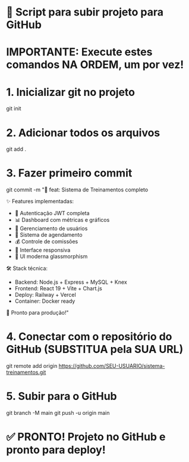 # 🚀 Script para subir projeto para GitHub

# IMPORTANTE: Execute estes comandos NA ORDEM, um por vez!

# 1. Inicializar git no projeto
git init

# 2. Adicionar todos os arquivos  
git add .

# 3. Fazer primeiro commit
git commit -m "🎉 feat: Sistema de Treinamentos completo

✨ Features implementadas:
- 🔐 Autenticação JWT completa
- 📊 Dashboard com métricas e gráficos  
- 👥 Gerenciamento de usuários
- 📅 Sistema de agendamento
- 💰 Controle de comissões
- 📱 Interface responsiva
- 🎨 UI moderna glassmorphism

🛠️ Stack técnica:
- Backend: Node.js + Express + MySQL + Knex
- Frontend: React 19 + Vite + Chart.js
- Deploy: Railway + Vercel
- Container: Docker ready

🚀 Pronto para produção!"

# 4. Conectar com o repositório do GitHub (SUBSTITUA pela SUA URL)
git remote add origin https://github.com/SEU-USUARIO/sistema-treinamentos.git

# 5. Subir para o GitHub
git branch -M main
git push -u origin main

# ✅ PRONTO! Projeto no GitHub e pronto para deploy!